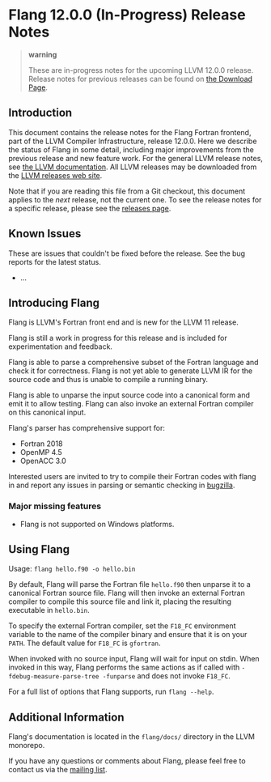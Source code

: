 # Flang 12.0.0 (In-Progress) Release Notes

> **warning**
>
> These are in-progress notes for the upcoming LLVM 12.0.0 release.
> Release notes for previous releases can be found on [the Download
> Page](https://releases.llvm.org/download.html).

## Introduction

This document contains the release notes for the Flang Fortran frontend,
part of the LLVM Compiler Infrastructure, release 12.0.0. Here we
describe the status of Flang in some detail, including major
improvements from the previous release and new feature work. For the
general LLVM release notes, see [the LLVM
documentation](https://llvm.org/docs/ReleaseNotes.html). All LLVM
releases may be downloaded from the [LLVM releases web
site](https://llvm.org/releases/).

Note that if you are reading this file from a Git checkout, this
document applies to the *next* release, not the current one. To see the
release notes for a specific release, please see the [releases
page](https://llvm.org/releases/).

## Known Issues

These are issues that couldn't be fixed before the release. See the bug
reports for the latest status.

 *   ...

## Introducing Flang

Flang is LLVM's Fortran front end and is new for the LLVM 11 release.

Flang is still a work in progress for this release and is included for
experimentation and feedback.

Flang is able to parse a comprehensive subset of the Fortran language
and check it for correctness. Flang is not yet able to generate LLVM IR
for the source code and thus is unable to compile a running binary.

Flang is able to unparse the input source code into a canonical form and
emit it to allow testing. Flang can also invoke an external Fortran
compiler on this canonical input.

Flang's parser has comprehensive support for:
 * Fortran 2018
 * OpenMP 4.5
 * OpenACC 3.0

Interested users are invited to try to compile their Fortran codes with
flang in and report any issues in parsing or semantic checking in
[bugzilla](https://bugs.llvm.org/enter_bug.cgi?product=flang).

### Major missing features

 * Flang is not supported on Windows platforms.

## Using Flang

Usage: `flang hello.f90 -o hello.bin`

By default, Flang will parse the Fortran file `hello.f90` then unparse it to a
canonical Fortran source file. Flang will then invoke an external
Fortran compiler to compile this source file and link it, placing the
resulting executable in `hello.bin`.

To specify the external Fortran compiler, set the `F18_FC` environment
variable to the name of the compiler binary and ensure that it is on your
`PATH`. The default value for `F18_FC` is `gfortran`.

When invoked with no source input, Flang will wait for input on stdin.
When invoked in this way, Flang performs the same actions as if
called with `-fdebug-measure-parse-tree -funparse` and does not invoke
`F18_FC`.

For a full list of options that Flang supports, run `flang --help`.

## Additional Information

Flang's documentation is located in the `flang/docs/` directory in the
LLVM monorepo.

If you have any questions or comments about Flang, please feel free to
contact us via the [mailing
list](https://lists.llvm.org/mailman/listinfo/flang-dev).
